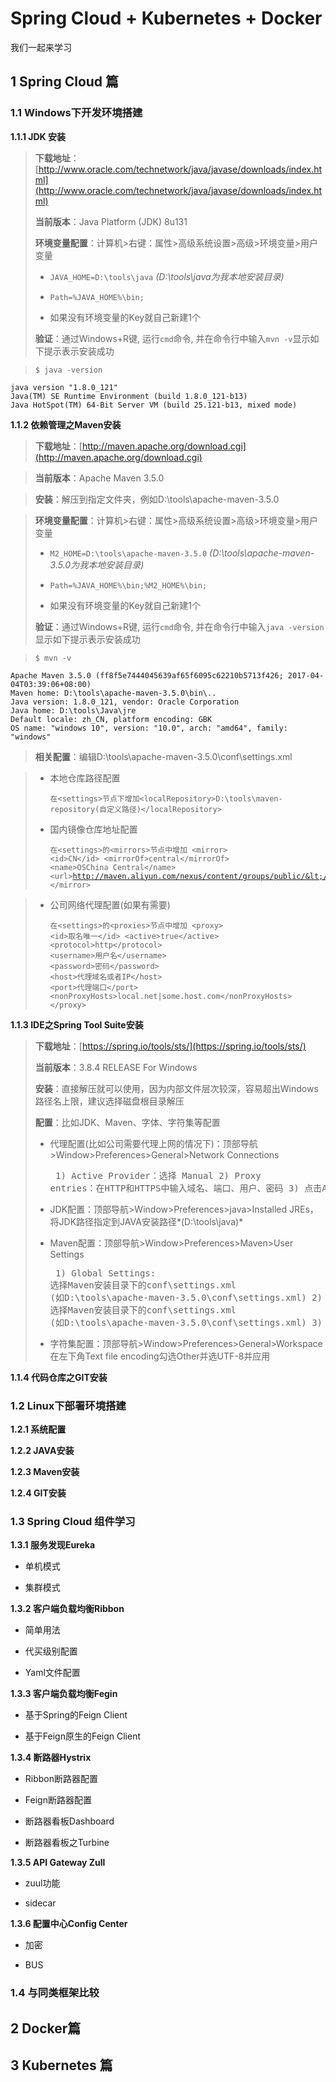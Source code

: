 # Spring Cloud + Kubernetes + Docker #

我们一起来学习

## 1 Spring Cloud 篇 ##

### 1.1 Windows下开发环境搭建 ###

**1.1.1 JDK 安装**

> **下载地址**：[http://www.oracle.com/technetwork/java/javase/downloads/index.html](http://www.oracle.com/technetwork/java/javase/downloads/index.html) 
> 
> 
> **当前版本**：Java Platform (JDK) 8u131
> 
> 
> **环境变量配置**：计算机>右键：属性>高级系统设置>高级>环境变量>用户变量
> 
> - `JAVA_HOME=D:\tools\java` *(D:\tools\java为我本地安装目录)*
> 
> - `Path=%JAVA_HOME%\bin;`
> 
> - 如果没有环境变量的Key就自己新建1个
> 
> **验证**：通过Windows+R键, 运行`cmd`命令, 并在命令行中输入`mvn -v`显示如下提示表示安装成功

>     $ java -version
    java version "1.8.0_121"
    Java(TM) SE Runtime Environment (build 1.8.0_121-b13)
    Java HotSpot(TM) 64-Bit Server VM (build 25.121-b13, mixed mode)

**1.1.2 依赖管理之Maven安装**
> **下载地址**：[http://maven.apache.org/download.cgi](http://maven.apache.org/download.cgi)

> **当前版本**：Apache Maven 3.5.0

> **安装**：解压到指定文件夹，例如D:\tools\apache-maven-3.5.0

> **环境变量配置**：计算机>右键：属性>高级系统设置>高级>环境变量>用户变量
> 
> - `M2_HOME=D:\tools\apache-maven-3.5.0` *(D:\tools\apache-maven-3.5.0为我本地安装目录)*
> 
> - `Path=%JAVA_HOME%\bin;%M2_HOME%\bin;`
> 
> - 如果没有环境变量的Key就自己新建1个
> 
> **验证**：通过Windows+R键, 运行`cmd`命令, 并在命令行中输入`java -version`显示如下提示表示安装成功

>     $ mvn -v
    Apache Maven 3.5.0 (ff8f5e7444045639af65f6095c62210b5713f426; 2017-04-04T03:39:06+08:00)
    Maven home: D:\tools\apache-maven-3.5.0\bin\..
    Java version: 1.8.0_121, vendor: Oracle Corporation
    Java home: D:\tools\Java\jre
    Default locale: zh_CN, platform encoding: GBK
    OS name: "windows 10", version: "10.0", arch: "amd64", family: "windows"

> **相关配置**：编辑D:\tools\apache-maven-3.5.0\conf\settings.xml

> - 本地仓库路径配置
    <pre><code>在&lt;settings&gt;节点下增加&lt;localRepository&gt;D:\tools\maven-repository(自定义路径)&lt;/localRepository&gt;</code></pre>
> - 国内镜像仓库地址配置
	<pre><code>在&lt;settings&gt;的&lt;mirrors&gt;节点中增加
&lt;mirror&gt;
	   &lt;id&gt;CN&lt;/id&gt;
       &lt;mirrorOf&gt;central&lt;/mirrorOf&gt;
       &lt;name&gt;OSChina Central&lt;/name&gt;
       &lt;url&gt;http://maven.aliyun.com/nexus/content/groups/public/&lt;/url&gt;
	 &lt;/mirror&gt;
</code></pre>

> - 公司网络代理配置(如果有需要)
	<pre><code>在&lt;settings&gt;的&lt;proxies&gt;节点中增加
&lt;proxy&gt;
      &lt;id&gt;取名唯一&lt;/id&gt;
      &lt;active&gt;true&lt;/active&gt;
      &lt;protocol&gt;http&lt;/protocol&gt;
      &lt;username&gt;用户名&lt;/username&gt;
      &lt;password&gt;密码&lt;/password&gt;
      &lt;host&gt;代理域名或者IP&lt;/host&gt;
      &lt;port&gt;代理端口&lt;/port&gt;
      &lt;nonProxyHosts&gt;local.net|some.host.com&lt;/nonProxyHosts&gt;
    &lt;/proxy&gt;
</code></pre>

**1.1.3 IDE之Spring Tool Suite安装**

> **下载地址**：[https://spring.io/tools/sts/](https://spring.io/tools/sts/)
>
> **当前版本**：3.8.4 RELEASE For Windows
>
> **安装**：直接解压就可以使用，因为内部文件层次较深，容易超出Windows路径名上限，建议选择磁盘根目录解压
>
> **配置**：比如JDK、Maven、字体、字符集等配置
>
> - 代理配置(比如公司需要代理上网的情况下)：顶部导航>Window>Preferences>General>Network Connections
    <pre>
    1) Active Provider：选择 Manual
    2) Proxy entries：在HTTP和HTTPS中输入域名、端口、用户、密码
    3) 点击Apply应用
    </pre>
> - JDK配置：顶部导航>Window>Preferences>java>Installed JREs，将JDK路径指定到JAVA安装路径*(D:\tools\java)*
>
> - Maven配置：顶部导航>Window>Preferences>Maven>User Settings
    <pre>
	1) Global Settings: 选择Maven安装目录下的conf\settings.xml (如D:\tools\apache-maven-3.5.0\conf\settings.xml)
	2) User Settings: 选择Maven安装目录下的conf\settings.xml (如D:\tools\apache-maven-3.5.0\conf\settings.xml)
	3) 点击Apply应用
	</pre>
>
> - 字符集配置：顶部导航>Window>Preferences>General>Workspace 在左下角Text file encoding勾选Other并选UTF-8并应用

**1.1.4 代码仓库之GIT安装**

### 1.2 Linux下部署环境搭建 ###

**1.2.1 系统配置**

**1.2.2 JAVA安装**

**1.2.3 Maven安装**

**1.2.4 GIT安装**

### 1.3 Spring Cloud 组件学习 ###

**1.3.1 服务发现Eureka**

- 单机模式

- 集群模式

**1.3.2 客户端负载均衡Ribbon**

- 简单用法

- 代买级别配置

- Yaml文件配置

**1.3.3 客户端负载均衡Fegin**

- 基于Spring的Feign Client

- 基于Feign原生的Feign Client

**1.3.4 断路器Hystrix**

- Ribbon断路器配置

- Feign断路器配置

- 断路器看板Dashboard

- 断路器看板之Turbine

**1.3.5 API Gateway Zull**

- zuul功能

- sidecar

**1.3.6 配置中心Config Center**

- 加密

- BUS

### 1.4 与同类框架比较 ###

## 2 Docker篇 ##

## 3 Kubernetes 篇 ##

